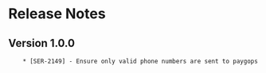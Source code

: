 # Release Notes

## Version 1.0.0

        * [SER-2149] - Ensure only valid phone numbers are sent to paygops